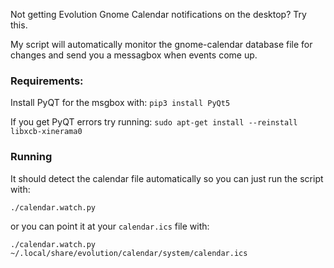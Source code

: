 Not getting Evolution Gnome Calendar notifications on the desktop? Try this.

My script will automatically monitor the gnome-calendar database file for changes and send you a messagbox when events come up.


### Requirements:

Install PyQT for the msgbox with: `pip3 install PyQt5`

If you get PyQT errors try running: `sudo apt-get install --reinstall libxcb-xinerama0`

### Running

It should detect the calendar file automatically so you can just run the script with:

    ./calendar.watch.py

or you can point it at your `calendar.ics` file with:

    ./calendar.watch.py ~/.local/share/evolution/calendar/system/calendar.ics
